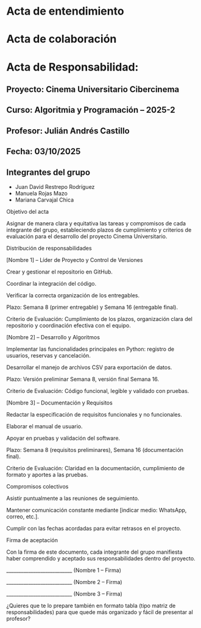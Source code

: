 # Acta de entendimiento



# Acta de colaboración




# Acta de Responsabilidad:  

## Proyecto: Cinema Universitario Cibercinema
## Curso: Algoritmia y Programación – 2025-2
## Profesor: Julián Andrés Castillo
## Fecha: 03/10/2025

## Integrantes del grupo

* Juan David Restrepo Rodríguez
* Manuela Rojas Mazo
* Mariana Carvajal Chica
  
Objetivo del acta

Asignar de manera clara y equitativa las tareas y compromisos de cada integrante del grupo, estableciendo plazos de cumplimiento y criterios de evaluación para el desarrollo del proyecto Cinema Universitario.

Distribución de responsabilidades

[Nombre 1] – Líder de Proyecto y Control de Versiones

Crear y gestionar el repositorio en GitHub.

Coordinar la integración del código.

Verificar la correcta organización de los entregables.

Plazo: Semana 8 (primer entregable) y Semana 16 (entregable final).

Criterio de Evaluación: Cumplimiento de los plazos, organización clara del repositorio y coordinación efectiva con el equipo.

[Nombre 2] – Desarrollo y Algoritmos

Implementar las funcionalidades principales en Python: registro de usuarios, reservas y cancelación.

Desarrollar el manejo de archivos CSV para exportación de datos.

Plazo: Versión preliminar Semana 8, versión final Semana 16.

Criterio de Evaluación: Código funcional, legible y validado con pruebas.

[Nombre 3] – Documentación y Requisitos

Redactar la especificación de requisitos funcionales y no funcionales.

Elaborar el manual de usuario.

Apoyar en pruebas y validación del software.

Plazo: Semana 8 (requisitos preliminares), Semana 16 (documentación final).

Criterio de Evaluación: Claridad en la documentación, cumplimiento de formato y aportes a las pruebas.

Compromisos colectivos

Asistir puntualmente a las reuniones de seguimiento.

Mantener comunicación constante mediante [indicar medio: WhatsApp, correo, etc.].

Cumplir con las fechas acordadas para evitar retrasos en el proyecto.

Firma de aceptación

Con la firma de este documento, cada integrante del grupo manifiesta haber comprendido y aceptado sus responsabilidades dentro del proyecto.

___________________________ (Nombre 1 – Firma)

___________________________ (Nombre 2 – Firma)

___________________________ (Nombre 3 – Firma)

¿Quieres que te lo prepare también en formato tabla (tipo matriz de responsabilidades) para que quede más organizado y fácil de presentar al profesor?
